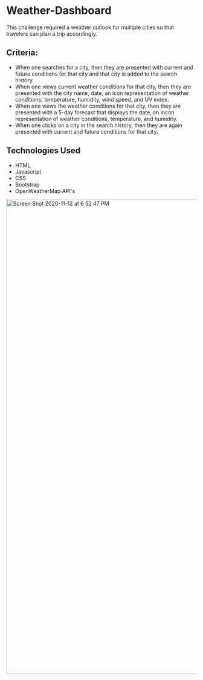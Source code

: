# Weather-Dashboard

This challenge required a weather outlook for mulitple cities so that travelers can plan a trip accordingly.

## Criteria:
- When one searches for a city, then they are presented with current and future conditions for that city and that city is added to the search history.
- When one views current weather conditions for that city, then they are presented with the city name, date, an icon representation of weather conditions, temperature, humidity, wind speed, and UV index.
- When one views the weather conditions for that city, then they are presented with a 5-day forecast that displays the date, an incon representation of weather conditions, temperature, and humidity.
- When one clicks on a city in the search history, then they are again presented with current and future conditions for that city.

## Technologies Used
- HTML
- Javascript
- CSS
- Bootstrap
- OpenWeatherMap API's

<img width="1255" alt="Screen Shot 2020-11-12 at 6 52 47 PM" src="https://user-images.githubusercontent.com/71052027/99023290-16b06080-2519-11eb-9b5f-b536ac0f9fc1.png">
